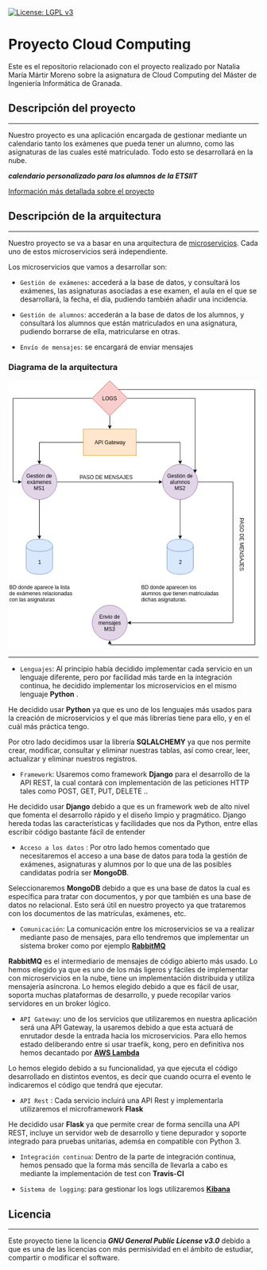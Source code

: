 [![License: LGPL v3](https://img.shields.io/badge/License-LGPL%20v3-blue.svg)](https://www.gnu.org/licenses/lgpl-3.0)
# Proyecto Cloud Computing


Este es el repositorio relacionado con el proyecto realizado por Natalia María Mártir Moreno sobre la asignatura de Cloud Computing del Máster de Ingeniería Informática de Granada.



## Descripción del proyecto
--- 
Nuestro proyecto es una aplicación encargada de gestionar mediante un calendario tanto los exámenes que pueda tener un alumno, como las asignaturas de las cuales esté matriculado. Todo esto se desarrollará en la nube.

***calendario personalizado para los alumnos de la ETSIIT***

[Información más detallada sobre el proyecto](https://github.com/natalia2911/Proyecto-CloudComputing/blob/master/Documentación/DescripcionProyecto.md)

## Descripción de la arquitectura
--- 

Nuestro proyecto se va a basar en una arquitectura de [microservicios](https://medium.com/@goodrebels/microservicios-ventajas-y-contras-de-la-arquitectura-descentralizada-a3b7fc814422). Cada uno de estos microservicios será independiente.


Los microservicios que vamos a desarrollar son:

- `Gestión de exámenes`: accederá a la base de datos, y consultará los exámenes, las asignaturas asociadas a ese examen, el aula en el que se desarrollará, la fecha, el día, pudiendo también añadir una incidencia.

- `Gestión de alumnos`: accederán a la base de datos de los alumnos, y consultará los alumnos que están matriculados en una asignatura, pudiendo borrarse de ella, matricularse en otras.

- `Envío de mensajes`: se encargará de enviar mensajes 

### Diagrama de la arquitectura

![diagramaArquitectura](https://github.com/natalia2911/Proyecto-CloudComputing/blob/master/img/diagrama.png)

--- 

- `Lenguajes`: Al principio había decidido implementar cada servicio en un lenguaje diferente, pero por facilidad más tarde en la integración continua, he decidido implementar los microservicios en el mismo lenguaje **Python** .

He decidido usar **Python** ya que es uno de los lenguajes más usados para la creación de microservicios y el que más librerías tiene para ello, y en el cuál más práctica tengo.

Por otro lado decidimos usar la librería **SQLALCHEMY** ya que nos permite crear, modificar, consultar y eliminar nuestras tablas, así como crear, leer, actualizar y eliminar nuestros registros.

- `Framework`: Usaremos como framework **Django** para el desarrollo de la API REST, la cual contará con implementación de las peticiones HTTP tales como POST, GET, PUT, DELETE ..

He decidido usar **Django** debido a que es un framework web de alto nivel que fomenta el desarrollo rápido y el diseño limpio y pragmático. Django hereda todas las características y facilidades que nos da Python, entre ellas escribir código bastante fácil de entender

- `Acceso a los datos` :  Por otro lado hemos comentado que necesitaremos el acceso a una base de datos para toda la gestión de exámenes, asignaturas y alumnos por lo que una de las posibles candidatas podría ser **MongoDB**.

Seleccionaremos **MongoDB** debido a que es una base de datos la cual es específica para tratar con documentos, y por que también es una base de datos no relacional. Esto será útil en nuestro proyecto ya que trataremos con los documentos de las matrículas, exámenes, etc.

- `Comunicación`:  La comunicación entre los microservicios se va a realizar mediante paso de mensajes, para ello tendremos que implementar un sistema broker como por ejemplo **[RabbitMQ](https://www.rabbitmq.com/)**

**RabbitMQ** es el intermediario de mensajes de código abierto más usado. Lo hemos elegido ya que es uno de los más ligeros y fáciles de implementar con microservicios en la nube, tiene un implementación distribuida y utiliza mensajería asíncrona. Lo hemos elegido debido a que es fácil de usar, soporta muchas plataformas de desarrollo, y puede recopilar varios servidores en un broker lógico.

- `API Gateway`: uno de los servicios que utilizaremos en nuestra aplicación será una API Gateway, la usaremos debido a que esta actuará de enrutador desde la entrada hacia los microservicios. Para ello hemos estado deliberando entre si usar traefik, kong, pero en definitiva nos hemos decantado por **[AWS Lambda](https://www.paradigmadigital.com/dev/aws-lambda-arquitectura-serverless-implementar-apis/)** 

Lo hemos elegido debido a su funcionalidad, ya que ejecuta el código desarrollado en distintos eventos, es decir que cuando ocurra el evento le indicaremos el código que tendrá que ejecutar.

- `API Rest` : Cada servicio incluirá una API Rest y implementarla utilizaremos el microframework **Flask** 

He decidido usar **Flask** ya que permite crear de forma sencilla una API REST, incluye un servidor web de desarrollo y tiene depurador y soporte integrado para pruebas unitarias, ademśa en compatible con Python 3.

- `Integración continua`: Dentro de la parte de integración continua, hemos pensado que la forma más sencilla de llevarla a cabo es mediante la implementación de test con **Travis-CI**


- `Sistema de logging`: para gestionar los logs utilizaremos **[Kibana](https://www.elastic.co/es/products/kibana)** 




## Licencia
---
Este proyecto tiene la licencia ***GNU General Public License v3.0*** debido a que es una de las licencias con más permisividad en el ámbito de estudiar, compartir o modificar el software.

